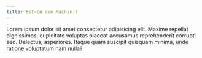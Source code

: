 ```yaml
---
title: Est-ce que Machin ?
---
```


Lorem ipsum dolor sit amet consectetur adipisicing elit. Maxime          repellat dignissimos, cupiditate voluptas placeat accusamus          reprehenderit corrupti sed. Delectus, asperiores. Itaque quam suscipit          quisquam minima, unde ratione voluptatum nam nulla?
